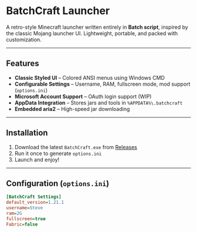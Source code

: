 # BatchCraft Launcher

A retro-style Minecraft launcher written entirely in **Batch script**, inspired by the classic Mojang launcher UI. Lightweight, portable, and packed with customization.

---

## Features

-  **Classic Styled UI** – Colored ANSI menus using Windows CMD
-  **Configurable Settings** – Username, RAM, fullscreen mode, mod support (`options.ini`)
-  **Microsoft Account Support** – OAuth login support (WIP)
-  **AppData Integration** – Stores jars and tools in `%APPDATA%\.batchcraft`
-  **Embedded aria2** – High-speed jar downloading

---

## Installation

1. Download the latest `BatchCraft.exe` from [Releases](#)
2. Run it once to generate `options.ini`
3. Launch and enjoy!

---

## Configuration (`options.ini`)

```ini
[BatchCraft Settings]
default_version=1.21.1
username=Steve
ram=2G
fullscreen=true
Fabric=false
